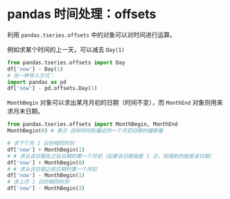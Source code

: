 # pandas 时间处理：offsets

利用 `pandas.tseries.offsets` 中的对象可以对时间进行运算。

例如求某个时间的上一天，可以减去 `Day(1)`

```python
from pandas.tseries.offsets import Day
df['now'] - Day(1)
# 另一种导入方式：
import pandas as pd
df['now'] - pd.offsets.Day(1)
```

`MonthBegin` 对象可以求出某月月初的日期（时间不变），而 `MonthEnd` 对象则用来求月末日期。

```python
from pandas.tseries.offsets import MonthBegin, MonthEnd
MonthBegin(0) # 表示 目标时间到最近的一个月初日期的偏移量

# 求下个月 1 日的相同时刻
df['now'] + MonthBegin(1)
# # 求从该日期及之后日期的第一个月初（如果该日期就是 1 日，则得到的就是该日期）
df['now'] + MonthBegin(0)
# # 求从该日期之前日期的第一个月初
df['now'] - MonthBegin(1)
# 求上月 1 日的相同时刻
df['now'] - MonthBegin(2)
```
